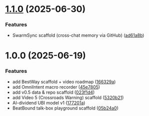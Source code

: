 # [1.1.0](https://github.com/TylerHK/LuminaNotes/compare/v1.0.0...v1.1.0) (2025-06-30)


### Features

* SwarmSync scaffold (cross-chat memory via GitHub) ([ad61a8b](https://github.com/TylerHK/LuminaNotes/commit/ad61a8b0ac36cebd34061763cdcf596a3f82776d))

# 1.0.0 (2025-06-19)


### Features

* add BestWay scaffold + video roadmap ([166329a](https://github.com/TylerHK/LuminaNotes/commit/166329a7091b5f441e9d861b3eae147f144ea27b))
* add OmniIntent macro recorder ([45e7805](https://github.com/TylerHK/LuminaNotes/commit/45e780555675123fd7ef9568d15ce29ce8995a59))
* add v0.5 data & repo scaffold ([023f1d4](https://github.com/TylerHK/LuminaNotes/commit/023f1d4317b19089424a7dea929bd678fd93978a))
* add Video 5 (Crossroads Warning) scaffold ([5320b21](https://github.com/TylerHK/LuminaNotes/commit/5320b217e855cad0d71e47291903af354a5f7066))
* AI-dividend UBI model v1 ([177201a](https://github.com/TylerHK/LuminaNotes/commit/177201a26034d2cc2cdf1d8067829516161afe87))
* BeatBound talk-box playground scaffold ([05b24a0](https://github.com/TylerHK/LuminaNotes/commit/05b24a07a8a00d6d42e4802aa1bb55f7239c7e39))
